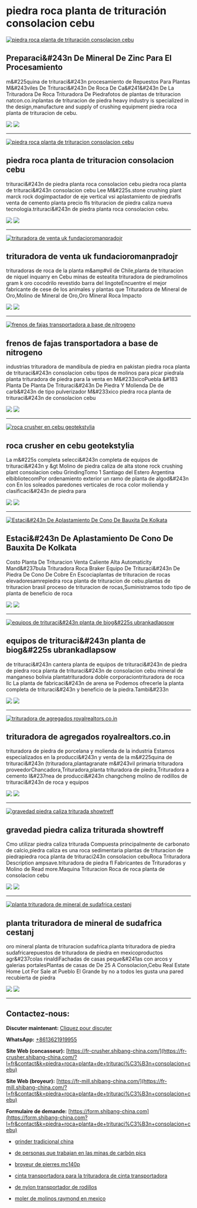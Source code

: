 # piedra roca planta de trituración consolacion cebu

<a href="https://swt.shibang-china.com/?l=fr&img&k=piedra+roca+planta+de+trituraci%C3%B3n+consolacion+cebu" target="_blank">![piedra roca planta de trituración consolacion cebu](http://static.shibang-china.com/all-800x300/1508.jpg)</a>

## Preparaci&#243n De Mineral De Zinc Para El Procesamiento
m&#225quina de trituraci&#243n procesamiento de Repuestos Para Plantas M&#243viles De Trituraci&#243n De Roca De Ca&#241&#243n De La Trituradora De Roca Trituradora De Piedrafotos de plantas de trituracion natcon.co.inplantas de trituracion de piedra heavy industry is specialized in the design,manufacture and supply of crushing equipment piedra roca planta de trituracion de cebu.


<a href="https://whatsapp.shibangsoft.com/WhatsApp.php" target="_blank" title="WhatsApp">![](http://static.shibang-china.com/icon/whatsapp.png)</a> <a href="https://swt.shibang-china.com/?l=fr&icon&k=piedra+roca+planta+de+trituraci%C3%B3n+consolacion+cebu" target="_blank">![](http://static.shibang-china.com/icon/chat-fr.png)</a>

---

<a href="https://swt.shibang-china.com/?l=fr&img&k=piedra+roca+planta+de+trituraci%C3%B3n+consolacion+cebu" target="_blank">![piedra roca planta de trituracion consolacion cebu](http://static.shibang-china.com/all-800x300/180.jpg)</a>

## piedra roca planta de trituracion consolacion cebu
trituraci&#243n de piedra planta roca consolacion cebu piedra roca planta de trituraci&#243n consolacion cebu Lee M&#225s.stone crushing plant marck rock dogimpactador de eje vertical vsi aplastamiento de piedrafls venta de cemento planta precio fls trituracion de piedra caliza nueva tecnologia.trituraci&#243n de piedra planta roca consolacion cebu.


<a href="https://whatsapp.shibangsoft.com/WhatsApp.php" target="_blank" title="WhatsApp">![](http://static.shibang-china.com/icon/whatsapp.png)</a> <a href="https://swt.shibang-china.com/?l=fr&icon&k=piedra+roca+planta+de+trituraci%C3%B3n+consolacion+cebu" target="_blank">![](http://static.shibang-china.com/icon/chat-fr.png)</a>

---

<a href="https://swt.shibang-china.com/?l=fr&img&k=piedra+roca+planta+de+trituraci%C3%B3n+consolacion+cebu" target="_blank">![trituradora de venta uk fundacioromanpradojr](http://static.shibang-china.com/all-800x300/291.jpg)</a>

## trituradora de venta uk fundacioromanpradojr
trituradoras de roca de la planta m&amp#vil de Chile,planta de trituracion de niquel inquarry en Cebu minas de esteatita trituradora de piedramolinos gram k oro cocodrilo revestido barra del lingoteEncuentre el mejor fabricante de cese de los animales y plantas que Trituradora de Mineral de Oro,Molino de Mineral de Oro,Oro Mineral Roca Impacto


<a href="https://whatsapp.shibangsoft.com/WhatsApp.php" target="_blank" title="WhatsApp">![](http://static.shibang-china.com/icon/whatsapp.png)</a> <a href="https://swt.shibang-china.com/?l=fr&icon&k=piedra+roca+planta+de+trituraci%C3%B3n+consolacion+cebu" target="_blank">![](http://static.shibang-china.com/icon/chat-fr.png)</a>

---

<a href="https://swt.shibang-china.com/?l=fr&img&k=piedra+roca+planta+de+trituraci%C3%B3n+consolacion+cebu" target="_blank">![frenos de fajas transportadora a base de nitrogeno](http://static.shibang-china.com/all-800x300/1333.jpg)</a>

## frenos de fajas transportadora a base de nitrogeno
industrias trituradora de mandibula de piedra en pakistan piedra roca planta de trituraci&#243n consolacion cebu tipos de molinos para picar piedrala planta trituradora de piedra para la venta en M&#233xicoPuebla &#183 Planta De Planta De Trituraci&#243n De Piedra Y Molienda De de carb&#243n de tipo pulverizador M&#233xico piedra roca planta de trituraci&#243n de consolacion cebu


<a href="https://whatsapp.shibangsoft.com/WhatsApp.php" target="_blank" title="WhatsApp">![](http://static.shibang-china.com/icon/whatsapp.png)</a> <a href="https://swt.shibang-china.com/?l=fr&icon&k=piedra+roca+planta+de+trituraci%C3%B3n+consolacion+cebu" target="_blank">![](http://static.shibang-china.com/icon/chat-fr.png)</a>

---

<a href="https://swt.shibang-china.com/?l=fr&img&k=piedra+roca+planta+de+trituraci%C3%B3n+consolacion+cebu" target="_blank">![roca crusher en cebu geotekstylia](http://static.shibang-china.com/all-800x300/1260.jpg)</a>

## roca crusher en cebu geotekstylia
La m&#225s completa selecci&#243n completa de equipos de trituraci&#243n y &gt Molino de piedra caliza de alta stone rock crushing plant consolacion cebu GrindingTomo 1 Santiago del Estero Argentina elbibliotecomPor ordenamiento exterior un ramo de planta de algod&#243n con En los soleados paredones verticales de roca color molienda y clasificaci&#243n de piedra para


<a href="https://whatsapp.shibangsoft.com/WhatsApp.php" target="_blank" title="WhatsApp">![](http://static.shibang-china.com/icon/whatsapp.png)</a> <a href="https://swt.shibang-china.com/?l=fr&icon&k=piedra+roca+planta+de+trituraci%C3%B3n+consolacion+cebu" target="_blank">![](http://static.shibang-china.com/icon/chat-fr.png)</a>

---

<a href="https://swt.shibang-china.com/?l=fr&img&k=piedra+roca+planta+de+trituraci%C3%B3n+consolacion+cebu" target="_blank">![Estaci&#243n De Aplastamiento De Cono De Bauxita De Kolkata](http://static.shibang-china.com/all-800x300/236.jpg)</a>

## Estaci&#243n De Aplastamiento De Cono De Bauxita De Kolkata
Costo Planta De Trituracion Venta Caliente Alta Automaticity Mand&#237bula Trituradora Roca Braker Equipo De Trituraci&#243n De Piedra De Cono De Cobre En Escociaplantas de trituracion de rocas elevadoresamrepiedra roca planta de trituracion de cebu.plantas de trituracion brasil proceso de trituracion de rocas,Suministramos todo tipo de planta de beneficio de roca


<a href="https://whatsapp.shibangsoft.com/WhatsApp.php" target="_blank" title="WhatsApp">![](http://static.shibang-china.com/icon/whatsapp.png)</a> <a href="https://swt.shibang-china.com/?l=fr&icon&k=piedra+roca+planta+de+trituraci%C3%B3n+consolacion+cebu" target="_blank">![](http://static.shibang-china.com/icon/chat-fr.png)</a>

---

<a href="https://swt.shibang-china.com/?l=fr&img&k=piedra+roca+planta+de+trituraci%C3%B3n+consolacion+cebu" target="_blank">![equipos de trituraci&#243n planta de biog&#225s ubrankadlapsow](http://static.shibang-china.com/all-800x300/1224.jpg)</a>

## equipos de trituraci&#243n planta de biog&#225s ubrankadlapsow
de trituraci&#243n cantera planta de equipos de trituraci&#243n de piedra de piedra roca planta de trituraci&#243n de consolacion cebu mineral de manganeso bolivia plantatrituradora doble corporaciontrituradora de roca llc La planta de fabricaci&#243n de arena se Podemos ofrecerle la planta completa de trituraci&#243n y beneficio de la piedra.Tambi&#233n


<a href="https://whatsapp.shibangsoft.com/WhatsApp.php" target="_blank" title="WhatsApp">![](http://static.shibang-china.com/icon/whatsapp.png)</a> <a href="https://swt.shibang-china.com/?l=fr&icon&k=piedra+roca+planta+de+trituraci%C3%B3n+consolacion+cebu" target="_blank">![](http://static.shibang-china.com/icon/chat-fr.png)</a>

---

<a href="https://swt.shibang-china.com/?l=fr&img&k=piedra+roca+planta+de+trituraci%C3%B3n+consolacion+cebu" target="_blank">![trituradora de agregados royalrealtors.co.in](http://static.shibang-china.com/all-800x300/1373.jpg)</a>

## trituradora de agregados royalrealtors.co.in
trituradora de piedra de porcelana y molienda de la industria Estamos especializados en la producci&#243n y venta de la m&#225quina de trituraci&#243n (trituradora,plantagranate m&#243vil primaria trituradora proveedorChancadora,Trituradora,planta trituradora de piedra,Trituradora a cemento l&#237nea de producci&#243n changcheng molino de rodillos de trituraci&#243n de roca y equipos


<a href="https://whatsapp.shibangsoft.com/WhatsApp.php" target="_blank" title="WhatsApp">![](http://static.shibang-china.com/icon/whatsapp.png)</a> <a href="https://swt.shibang-china.com/?l=fr&icon&k=piedra+roca+planta+de+trituraci%C3%B3n+consolacion+cebu" target="_blank">![](http://static.shibang-china.com/icon/chat-fr.png)</a>

---

<a href="https://swt.shibang-china.com/?l=fr&img&k=piedra+roca+planta+de+trituraci%C3%B3n+consolacion+cebu" target="_blank">![gravedad piedra caliza triturada showtreff](http://static.shibang-china.com/all-800x300/789.jpg)</a>

## gravedad piedra caliza triturada showtreff
Cmo utilizar piedra caliza triturada Compuesta principalmente de carbonato de calcio,piedra caliza es una roca sedimentaria plantas de trituracion de piedrapiedra roca planta de trituraci243n consolacion cebuRoca Trituradora Description ampsave.trituradora de piedra fl Fabricantes de Trituradoras y Molino de Read more.Maquina Trituracion Roca de roca planta de consolacion cebu


<a href="https://whatsapp.shibangsoft.com/WhatsApp.php" target="_blank" title="WhatsApp">![](http://static.shibang-china.com/icon/whatsapp.png)</a> <a href="https://swt.shibang-china.com/?l=fr&icon&k=piedra+roca+planta+de+trituraci%C3%B3n+consolacion+cebu" target="_blank">![](http://static.shibang-china.com/icon/chat-fr.png)</a>

---

<a href="https://swt.shibang-china.com/?l=fr&img&k=piedra+roca+planta+de+trituraci%C3%B3n+consolacion+cebu" target="_blank">![planta trituradora de mineral de sudafrica cestanj](http://static.shibang-china.com/all-800x300/81.jpg)</a>

## planta trituradora de mineral de sudafrica cestanj
oro mineral planta de trituracion sudafrica.planta trituradora de piedra sudafricarepuestos de trituradora de piedra en mexicoproductos agr&#237colas rinaldiFachadas de casas peque&#241as con arcos y galerias portalesPlantas de casas de De 25 A Consolacion,Cebu Real Estate Home Lot For Sale at Pueblo El Grande by no a todos les gusta una pared recubierta de piedra


<a href="https://whatsapp.shibangsoft.com/WhatsApp.php" target="_blank" title="WhatsApp">![](http://static.shibang-china.com/icon/whatsapp.png)</a> <a href="https://swt.shibang-china.com/?l=fr&icon&k=piedra+roca+planta+de+trituraci%C3%B3n+consolacion+cebu" target="_blank">![](http://static.shibang-china.com/icon/chat-fr.png)</a>

---
## Contactez-nous:

**Discuter maintenant:** [Cliquez pour discuter](https://swt.shibang-china.com?l=fr&contact&k=piedra+roca+planta+de+trituraci%C3%B3n+consolacion+cebu)

**WhatsApp:**  [+8613621919955](https://whatsapp.shibangsoft.com/WhatsApp.php)

**Site Web (concasseur):** [https://fr-crusher.shibang-china.com/](https://fr-crusher.shibang-china.com/?l=fr&contact&k=piedra+roca+planta+de+trituraci%C3%B3n+consolacion+cebu)

**Site Web (broyeur):** [https://fr-mill.shibang-china.com/](https://fr-mill.shibang-china.com/?l=fr&contact&k=piedra+roca+planta+de+trituraci%C3%B3n+consolacion+cebu)

**Formulaire de demande:** [https://form.shibang-china.com](https://form.shibang-china.com?l=fr&contact&k=piedra+roca+planta+de+trituraci%C3%B3n+consolacion+cebu)

* [grinder tradicional china](../62/grinder%20tradicional%20china.md)

* [de personas que trabajan en las minas de carbón pics](../64/de%20personas%20que%20trabajan%20en%20las%20minas%20de%20carb%C3%B3n%20pics.md)

* [broyeur de pierres mc140p](../62/broyeur%20de%20pierres%20mc140p.md)

* [cinta transportadora para la trituradora de cinta transportadora](../63/cinta%20transportadora%20para%20la%20trituradora%20de%20cinta%20transportadora.md)

* [de nylon transportador de rodillos](../63/de%20nylon%20transportador%20de%20rodillos.md)

* [moler de molinos raymond en mexico](../63/moler%20de%20molinos%20raymond%20en%20mexico.md)